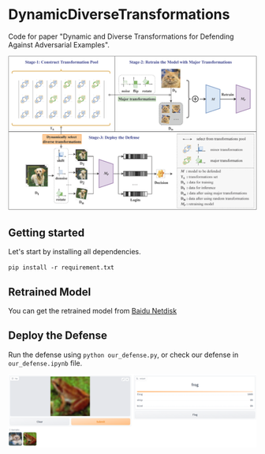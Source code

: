 # DynamicDiverseTransformations
Code for paper "Dynamic and Diverse Transformations for Defending Against Adversarial Examples".

![](./files/main.png)

## Getting started

Let's start by installing all dependencies.

`pip install -r requirement.txt`

## Retrained Model

You can get the retrained model from [Baidu Netdisk](https://pan.baidu.com/s/1mcUOaV3_eq2A-H28Ubfffw?pwd=xkx5)

## Deploy the Defense

Run the defense using `python our_defense.py`, or check our defense in `our_defense.ipynb` file. 

![](./files/example.png)
